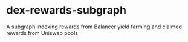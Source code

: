 # dex-rewards-subgraph
A subgraph indexing rewards from Balancer yield farming and claimed rewards from Uniswap pools
